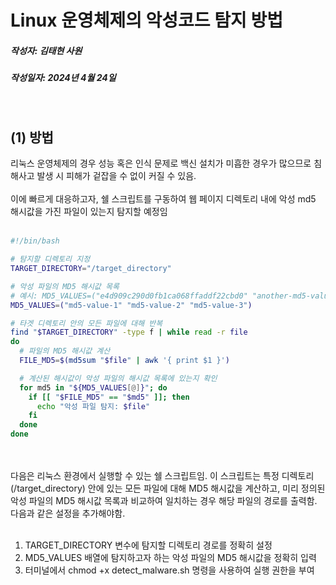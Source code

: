 # Linux 운영체제의 악성코드 탐지 방법
##### 작성자: 김태현 사원
##### 작성일자: 2024년 4월 24일
</br>


## (1) 방법
리눅스 운영체제의 경우 성능 혹은 인식 문제로 백신 설치가 미흡한 경우가 많으므로 침해사고 발생 시 피해가 겉잡을 수 없이 커질 수 있음.
<br><br>
이에 빠르게 대응하고자, 쉘 스크립트를 구동하여 웹 페이지 디렉토리 내에 악성 md5 해시값을 가진 파일이 있는지 탐지할 예정임
<br><br>
```sh
#!/bin/bash

# 탐지할 디렉토리 지정
TARGET_DIRECTORY="/target_directory"

# 악성 파일의 MD5 해시값 목록
# 예시: MD5_VALUES=("e4d909c290d0fb1ca068ffaddf22cbd0" "another-md5-value")
MD5_VALUES=("md5-value-1" "md5-value-2" "md5-value-3")

# 타겟 디렉토리 안의 모든 파일에 대해 반복
find "$TARGET_DIRECTORY" -type f | while read -r file
do
  # 파일의 MD5 해시값 계산
  FILE_MD5=$(md5sum "$file" | awk '{ print $1 }')

  # 계산된 해시값이 악성 파일의 해시값 목록에 있는지 확인
  for md5 in "${MD5_VALUES[@]}"; do
    if [[ "$FILE_MD5" == "$md5" ]]; then
      echo "악성 파일 탐지: $file"
    fi
  done
done
```
<br><br>
다음은 리눅스 환경에서 실행할 수 있는 쉘 스크립트임. 이 스크립트는 특정 디렉토리(/target_directory) 안에 있는 모든 파일에 대해 MD5 해시값을 계산하고, 미리 정의된 악성 파일의 MD5 해시값 목록과 비교하여 일치하는 경우 해당 파일의 경로를 출력함. 다음과 같은 설정을 추가해야함.
<br><br>
1. TARGET_DIRECTORY 변수에 탐지할 디렉토리 경로를 정확히 설정
2. MD5_VALUES 배열에 탐지하고자 하는 악성 파일의 MD5 해시값을 정확히 입력
3. 터미널에서 chmod +x detect_malware.sh 명령을 사용하여 실행 권한을 부여
